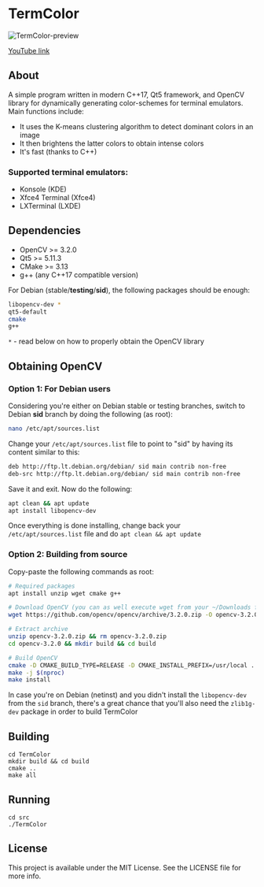 # TermColor

![TermColor-preview](/img/TermColor_preview)

[YouTube link](https://youtu.be/QqSbcSTW530)

## About

A simple program written in modern C++17, Qt5 framework, and OpenCV library for dynamically generating color-schemes for terminal emulators. Main functions include:
* It uses the K-means clustering algorithm to detect dominant colors in an image
* It then brightens the latter colors to obtain intense colors
* It's fast (thanks to C++)

### Supported terminal emulators:

* Konsole (KDE)
* Xfce4 Terminal (Xfce4)
* LXTerminal (LXDE)

## Dependencies

* OpenCV >= 3.2.0
* Qt5 >= 5.11.3
* CMake >= 3.13
* g++ (any C++17 compatible version)

For Debian (stable/__testing__/__sid__), the following packages should be enough:

```bash
libopencv-dev *
qt5-default
cmake
g++
```

`*` - read below on how to properly obtain the OpenCV library

## Obtaining OpenCV

### Option 1: For Debian users

Considering you're either on Debian stable or testing branches, switch to Debian __sid__ branch by doing the following (as root):

```bash
nano /etc/apt/sources.list
```

Change your `/etc/apt/sources.list` file to point to "sid" by having its content similar to this:

```bash
deb http://ftp.lt.debian.org/debian/ sid main contrib non-free
deb-src http://ftp.lt.debian.org/debian/ sid main contrib non-free
```

Save it and exit. Now do the following:

```bash
apt clean && apt update
apt install libopencv-dev
```

Once everything is done installing, change back your `/etc/apt/sources.list` file and do `apt clean && apt update`


### Option 2: Building from source

Copy-paste the following commands as root:

```bash
# Required packages
apt install unzip wget cmake g++

# Download OpenCV (you can as well execute wget from your ~/Downloads foler)
wget https://github.com/opencv/opencv/archive/3.2.0.zip -O opencv-3.2.0.zip

# Extract archive
unzip opencv-3.2.0.zip && rm opencv-3.2.0.zip
cd opencv-3.2.0 && mkdir build && cd build

# Build OpenCV
cmake -D CMAKE_BUILD_TYPE=RELEASE -D CMAKE_INSTALL_PREFIX=/usr/local ..
make -j $(nproc)
make install
```

In case you're on Debian (netinst) and you didn't install the `libopencv-dev` from the `sid` branch, there's a great chance that you'll also need the `zlib1g-dev` package in order to build TermColor

## Building

``` Shell
cd TermColor
mkdir build && cd build
cmake ..
make all
```

## Running

``` Shell
cd src
./TermColor
```

## License

This project is available under the MIT License. See the LICENSE file for more info.
